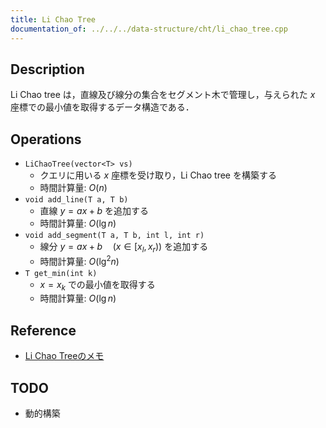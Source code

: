 ```yaml
---
title: Li Chao Tree
documentation_of: ../../../data-structure/cht/li_chao_tree.cpp
---
```


## Description

Li Chao tree は，直線及び線分の集合をセグメント木で管理し，与えられた $x$ 座標での最小値を取得するデータ構造である．

## Operations

- `LiChaoTree(vector<T> vs)`
    - クエリに用いる $x$ 座標を受け取り，Li Chao tree を構築する
    - 時間計算量: $O(n)$
- `void add_line(T a, T b)`
    - 直線 $y = ax + b$ を追加する
    - 時間計算量: $O(\lg n)$
- `void add_segment(T a, T b, int l, int r)`
    - 線分 $y = ax + b \quad (x \in [x_l, x_r))$ を追加する
    - 時間計算量: $O(\lg^2 n)$
- `T get_min(int k)`
    - $x = x_k$ での最小値を取得する
    - 時間計算量: $O(\lg n)$

## Reference

- [Li Chao Treeのメモ](https://smijake3.hatenablog.com/entry/2018/06/16/144548)

## TODO

- 動的構築